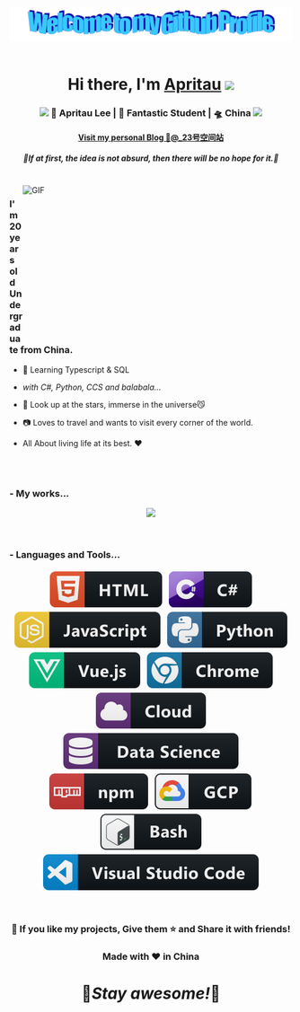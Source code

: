 <div align="center">
  <img src="https://github.com/Apritau/Apritau/blob/main/image/welcome.png?raw=true" style="max-width: 100%;" alt="Welcome to my Github Profile" />
  <br />
  <br />
</div>

<div align="center">
   <h1>Hi there, I'm <a href="https://Apritau.codes">Apritau</a> <img src="https://media.giphy.com/media/hvRJCLFzcasrR4ia7z/giphy.gif" width="25px"> </h1> 
</div>


<div align="center">
<h3><img src="https://media.giphy.com/media/WUlplcMpOCEmTGBtBW/giphy.gif" width="30"> 👑 Apritau Lee | 👾 Fantastic Student | 🛸 China <img src="https://media.giphy.com/media/WUlplcMpOCEmTGBtBW/giphy.gif" width="30"></h3>
</div>



<p align="center">
   <a href="https://no23spacestation.top/">
     <strong>Visit my personal Blog 🌱@_23号空间站</strong>
     </a>
 </p>
 
 <h5 align="center">
   <i>🌟If at first, the idea is not absurd, then there will be no hope for it.🌟</i>
  </h5>
 
 
<br />
<img align="right" height="271px" width="480px" alt="GIF" src="https://i.giphy.com/media/v1.Y2lkPTc5MGI3NjExMWJxamxqcTJlYmlvcm42eWRqZXY3dWUxOTNvYnM1MnA5eGpiOXFicSZlcD12MV9pbnRlcm5hbF9naWZfYnlfaWQmY3Q9Zw/26BRDa2XjVq5f81Vu/giphy.gif" />
<p align="center">
  <h3> I'm 20 years old Undergraduate from China.</h3>
</p>

 - 🥀 Learning Typescript & SQL
 
 - <i>with C#, Python, CCS and balabala...</i>
   
 - 🔭 Look up at the stars, immerse in the universe😼

 - 📷 Loves to travel and wants to visit every corner of the world.
 
 - All About living life at its best. ❤

<br />
<br />
 
### - My works...

<!--  -->

<p align="center" >
<a href="https://github.com/anuraghazra/github-readme-stats"> 
    <img  src="https://github-readme-stats.vercel.app/api?username=Apritau&&show_icons=true&theme=gruvbox_light"/>
  </a>

</p>
<br />

### - Languages and Tools...

<p align="center">
  <!-- For more icons please follow  https://github.com/MikeCodesDotNET/ColoredBadges -->
  <img src="https://raw.githubusercontent.com/8bithemant/8bithemant/master/svg/dev/languages/html.svg" alt="html" style="vertical-align:top; margin:4px">    
  <img src="https://raw.githubusercontent.com/8bithemant/8bithemant/master/svg/dev/languages/csharp.svg" alt="csharp" style="vertical-align:top; margin:4px">
  <img src="https://raw.githubusercontent.com/8bithemant/8bithemant/master/svg/dev/languages/js.svg" alt="js" style="vertical-align:top; margin:4px">
  <img src="https://raw.githubusercontent.com/8bithemant/8bithemant/master/svg/dev/languages/python.svg" alt="python" style="vertical-align:top; margin:4px">
  <img src="https://raw.githubusercontent.com/8bithemant/8bithemant/master/svg/dev/frameworks/vue.svg" alt="vue" style="vertical-align:top; margin:4px">
  <img src="https://raw.githubusercontent.com/8bithemant/8bithemant/master/svg/dev/misc/chrome.svg" alt="chrome" style="vertical-align:top; margin:4px">
  <img src="https://raw.githubusercontent.com/8bithemant/8bithemant/master/svg/dev/misc/cloud.svg" alt="cloud" style="vertical-align:top; margin:4px">
  <img src="https://raw.githubusercontent.com/8bithemant/8bithemant/master/svg/dev/misc/datascience.svg" alt="datascience" style="vertical-align:top; margin:4px">
  <img src="https://raw.githubusercontent.com/8bithemant/8bithemant/master/svg/dev/services/npm.svg" alt="npm" style="vertical-align:top; margin:4px">
  <img src="https://raw.githubusercontent.com/8bithemant/8bithemant/master/svg/dev/services/gcp.svg" alt="gcp" style="vertical-align:top; margin:4px">
  <img src="https://raw.githubusercontent.com/8bithemant/8bithemant/master/svg/dev/tools/bash.svg" alt="bash" style="vertical-align:top; margin:4px">
  <img src="https://raw.githubusercontent.com/8bithemant/8bithemant/master/svg/dev/tools/visualstudio_code.svg" alt="vscode" style="vertical-align:top; margin:4px">
</p>
   
<br />

<h3 align="center">💜 If you like my projects, Give them ⭐ and Share it with friends!</h3>

<h3 align="center">Made with ❤️ in China</h3>

<h1 align='center'>🌼<i>Stay awesome!</i>🌼</h1>
